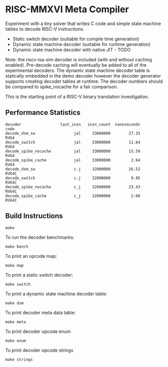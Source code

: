 # RISC-MMXVI Meta Compiler

Experiment with a tiny solver that writes C code and simple
state machine tables to decode RISC-V instructions.

 * Static switch decoder (suitable for compile time generation)
 * Dynamic state machine decoder (suitable for runtime generation)
 * Dynamic state machine decoder with native JIT - TODO

Note: the riscv-isa-sim decoder is included (with and without caching
enabled). Pre-decode caching will eventually be added to all of the
experimental decoders. The dynamic state machine decoder table is
statically embedded in the demo decoder however the decoder generator
supports creating decoder tables at runtime. The decoder numbers should
be compared to spike_nocache for a fair comparison.

This is the starting point of a RISC-V binary translation investigation.

## Performance Statistics

```
decoder                 last_insn   insn_count  nanoseconds         code
decode_dsm_sw                 jal     33000000        27.33         RV64
decode_switch                 jal     33000000        11.64         RV64
decode_spike_nocache          jal     33000000        15.59         RV64
decode_spike_cache            jal     33000000         2.64         RV64
decode_dsm_sw                 c.j     32000000        26.52        RV64C
decode_switch                 c.j     32000000         9.95        RV64C
decode_spike_nocache          c_j     32000000        23.43        RV64C
decode_spike_cache            c_j     32000000         2.08        RV64C
```

## Build Instructions

```
make
```

To run the decoder benchmarks:
```
make bench
```

To print an opcode map:
```
make map
```

To print a static switch decoder:
```
make switch
```

To print a dynamic state machine decoder table:
```
make dsm
```

To print decoder meta data table:
```
make meta
```

To print decoder opcode enum
```
make enum
```

To print decoder opcode strings
```
make strings
```
